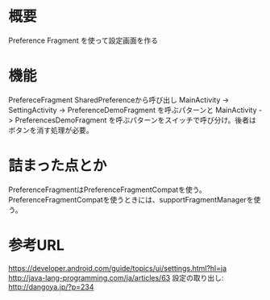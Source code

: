 # 概要
Preference Fragment を使って設定画面を作る

# 機能
PrefereceFragment
SharedPreferenceから呼び出し
MainActivity -> SettingActivity -> PreferenceDemoFragment を呼ぶパターンと
MainActivity -> PreferencesDemoFragment を呼ぶパターンをスイッチで呼び分け。後者はボタンを消す処理が必要。


# 詰まった点とか
PreferenceFragmentはPreferenceFragmentCompatを使う。
PreferenceFragmentCompatを使うときには、supportFragmentManagerを使う。


# 参考URL
https://developer.android.com/guide/topics/ui/settings.html?hl=ja
http://java-lang-programming.com/ja/articles/63
設定の取り出し: http://dangoya.jp/?p=234

